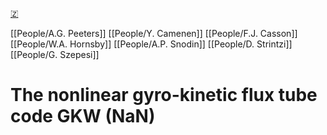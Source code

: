 [🇿](zotero://select/groups/5372906/items/UK6662C3)

[[People/A.G. Peeters]] [[People/Y. Camenen]] [[People/F.J. Casson]] [[People/W.A. Hornsby]] [[People/A.P. Snodin]] [[People/D. Strintzi]] [[People/G. Szepesi]] 
# The nonlinear gyro-kinetic flux tube code GKW (NaN)

